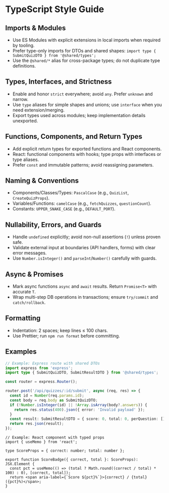 # TypeScript Style Guide

## Imports & Modules
- Use ES Modules with explicit extensions in local imports when required by tooling.
- Prefer type-only imports for DTOs and shared shapes: `import type { SubmitQuizDTO } from '@shared/types';`
- Use the `@shared/*` alias for cross-package types; do not duplicate type definitions.

## Types, Interfaces, and Strictness
- Enable and honor `strict` everywhere; avoid `any`. Prefer `unknown` and narrow.
- Use `type` aliases for simple shapes and unions; use `interface` when you need extension/merging.
- Export types used across modules; keep implementation details unexported.

## Functions, Components, and Return Types
- Add explicit return types for exported functions and React components.
- React: functional components with hooks; type props with interfaces or type aliases.
- Prefer `const` and immutable patterns; avoid reassigning parameters.

## Naming & Conventions
- Components/Classes/Types: `PascalCase` (e.g., `QuizList`, `CreateQuizProps`).
- Variables/Functions: `camelCase` (e.g., `fetchQuizzes`, `questionCount`).
- Constants: `UPPER_SNAKE_CASE` (e.g., `DEFAULT_PORT`).

## Nullability, Errors, and Guards
- Handle `undefined` explicitly; avoid non-null assertions (`!`) unless proven safe.
- Validate external input at boundaries (API handlers, forms) with clear error messages.
- Use `Number.isInteger()` and `parseInt`/`Number()` carefully with guards.

## Async & Promises
- Mark async functions `async` and `await` results. Return `Promise<T>` with accurate `T`.
- Wrap multi-step DB operations in transactions; ensure `try/commit` and `catch/rollback`.

## Formatting
- Indentation: 2 spaces; keep lines ≤ 100 chars.
- Use Prettier; run `npm run format` before committing.

## Examples

```ts
// Example: Express route with shared DTOs
import express from 'express';
import type { SubmitQuizDTO, SubmitResultDTO } from '@shared/types';

const router = express.Router();

router.post('/api/quizzes/:id/submit', async (req, res) => {
  const id = Number(req.params.id);
  const body = req.body as SubmitQuizDTO;
  if (!Number.isInteger(id) || !Array.isArray(body?.answers)) {
    return res.status(400).json({ error: 'Invalid payload' });
  }
  const result: SubmitResultDTO = { score: 0, total: 0, perQuestion: [] };
  return res.json(result);
});
```

```tsx
// Example: React component with typed props
import { useMemo } from 'react';

type ScoreProps = { correct: number; total: number };

export function ScoreBadge({ correct, total }: ScoreProps): JSX.Element {
  const pct = useMemo(() => (total ? Math.round((correct / total) * 100) : 0), [correct, total]);
  return <span aria-label={`Score ${pct}%`}>{correct} / {total} ({pct}%)</span>;
}
```

